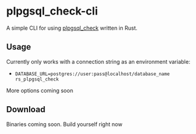 # plpgsql_check-cli
A simple CLI for using [plpgsql_check](https://github.com/okbob/plpgsql_check) written in Rust.

## Usage
Currently only works with a connection string as an environment variable:
* `DATABASE_URL=postgres://user:pass@localhost/database_name rs_plpgsql_check`

More options coming soon

## Download
Binaries coming soon. Build yourself right now